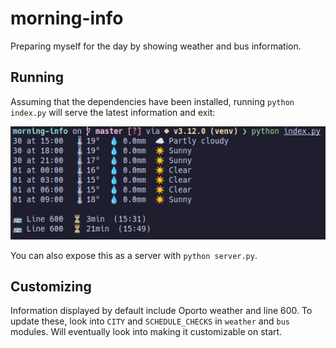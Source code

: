 # morning-info

Preparing myself for the day by showing weather and bus information.

## Running

Assuming that the dependencies have been installed, running `python index.py` will serve
the latest information and exit:

![View when called from shell](./examples/shell.png "Shell")

You can also expose this as a server with `python server.py`.

## Customizing

Information displayed by default include Oporto weather and line 600. To update these,
look into `CITY` and `SCHEDULE_CHECKS` in `weather` and `bus` modules.
Will eventually look into making it customizable on start.
